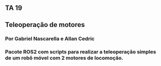 ## TA 19
## Teleoperação de motores
### Por Gabriel Nascarella e Allan Cedric

### Pacote ROS2 com scripts para realizar a teleoperação simples de um robô móvel com 2 motores de locomoção.

